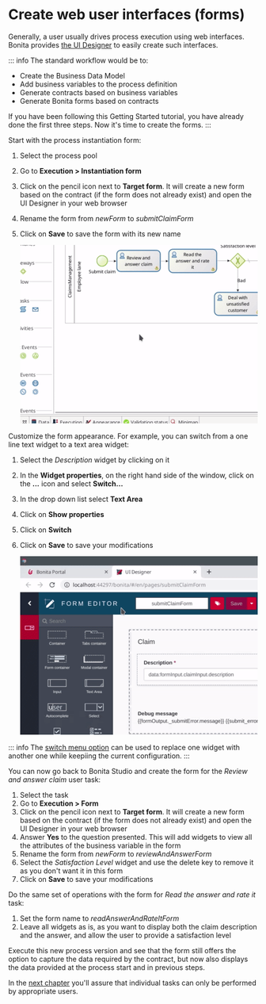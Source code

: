 # Create web user interfaces (forms)

Generally, a user usually drives process execution using web interfaces. Bonita provides [the UI Designer](ui-designer-overview.md) to easily create such interfaces.

::: info
The standard workflow would be to:
- Create the Business Data Model
- Add business variables to the process definition
- Generate contracts based on business variables
- Generate Bonita forms based on contracts

If you have been following this Getting Started tutorial, you have already done the first three steps. Now it's time to create the forms.
:::



Start with the process instantiation form:
1. Select the process pool
1. Go to **Execution > Instantiation form**
1. Click on the pencil icon next to **Target form**. It will create a new form based on the contract (if the form does not already exist) and open the UI Designer in your web browser
1. Rename the form from _newForm_ to _submitClaimForm_
1. Click on **Save** to save the form with its new name

   ![Create process instantiation form based on contract definition](images/getting-started-tutorial/create-web-user-interfaces/create-instantiation-form.gif)<!--{.img-responsive .img-thumbnail}-->

Customize the form appearance. For example, you can switch from a one line text widget to a text area widget:
1. Select the _Description_ widget by clicking on it
1. In the **Widget properties**, on the right hand side of the window, click on the **...** icon and select **Switch...**
1. In the drop down list select **Text Area**
1. Click on **Show properties**
1. Click on **Switch**
1. Click on **Save** to save your modifications

   ![Switch to a different widget type](images/getting-started-tutorial/create-web-user-interfaces/switch-widget.gif)<!--{.img-responsive .img-thumbnail}-->

::: info
The [switch menu option](widgets.md) can be used to replace one widget with another one while keepiing the current configuration.
:::

You can now go back to Bonita Studio and create the form for the _Review and answer claim_ user task:
1. Select the task
1. Go to **Execution > Form**
1. Click on the pencil icon next to **Target form**. It will create a new form based on the contract (if the form does not already exist) and open the UI Designer in your web browser
1. Answer **Yes** to the question presented. This will add widgets to view all the attributes of the business variable in the form
1. Rename the form from _newForm_ to _reviewAndAnswerForm_
1. Select the _Satisfaction Level_ widget and use the delete key to remove it as you don't want it in this form
1. Click on **Save** to save your modifications

Do the same set of operations with the form for _Read the answer and rate it_ task:
1. Set the form name to _readAnswerAndRateItForm_
1. Leave all widgets as is, as you want to display both the claim description and the answer, and allow the user to provide a satisfaction level

Execute this new process version and see that the form still offers the option to capture the data required by the contract, but now also displays the data provided at the process start and in previous steps.

In the [next chapter](define-who-can-do-what.md) you'll assure that individual tasks can only be performed by appropriate users.
